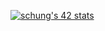 <!--
**SpiderChung/SpiderChung** is a ✨ _special_ ✨ repository because its `README.md` (this file) appears on your GitHub profile.

Here are some ideas to get you started:

- 🔭 I’m currently working on ...
- 🌱 I’m currently learning ...
- 👯 I’m looking to collaborate on ...
- 🤔 I’m looking for help with ...
- 💬 Ask me about ...
- 📫 How to reach me: ...
- 😄 Pronouns: ...
- ⚡ Fun fact: ...
-->


[![schung's 42 stats](https://badge42.vercel.app/api/v2/cl8ismyaz00440gmg52kwd2g8/stats?cursusId=21&coalitionId=102)](https://github.com/JaeSeoKim/badge42)
